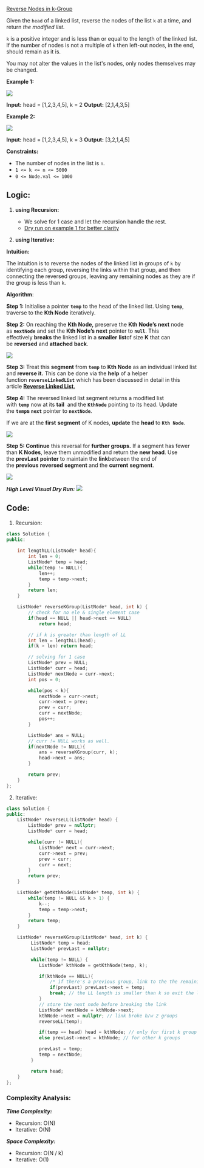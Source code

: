 [Reverse Nodes in k-Group](https://leetcode.com/problems/reverse-nodes-in-k-group/)

Given the `head` of a linked list, reverse the nodes of the list `k` at a time, and return _the modified list_.

`k` is a positive integer and is less than or equal to the length of the linked list. If the number of nodes is not a multiple of `k` then left-out nodes, in the end, should remain as it is.

You may not alter the values in the list's nodes, only nodes themselves may be changed.

**Example 1:**

![](https://assets.leetcode.com/uploads/2020/10/03/reverse_ex1.jpg)

**Input:** head = [1,2,3,4,5], k = 2
**Output:** [2,1,4,3,5]

**Example 2:**

![](https://assets.leetcode.com/uploads/2020/10/03/reverse_ex2.jpg)

**Input:** head = [1,2,3,4,5], k = 3
**Output:** [3,2,1,4,5]

**Constraints:**

- The number of nodes in the list is `n`.
- `1 <= k <= n <= 5000`
- `0 <= Node.val <= 1000`

## **Logic:**

1. **using Recursion:**
	- We solve for 1 case and let the recursion handle the rest.
	- [Dry run on example 1 for better clarity](https://drive.google.com/file/d/1IAYrHwwK5t-XzBwDyrvk22v3DFYBjvjD/view?usp=sharing)

2. **using Iterative:**

**Intuition:**

The intuition is to reverse the nodes of the linked list in groups of `k` by identifying each group, reversing the links within that group, and then connecting the reversed groups, leaving any remaining nodes as they are if the group is less than `k`.

**Algorithm**: 

**Step 1:** Initialise a pointer **`temp`** to the head of the linked list. Using **`temp`**, traverse to the **Kth Node** iteratively.

**Step 2:** On reaching the **Kth Node,** preserve the **Kth Node’s next** node as **`nextNode`** and set the **Kth Node’s next** pointer to **`null`**. This effectively **breaks** the linked list in a **smaller** **list**of size **K** that can be **reversed** and **attached** **back**.

![](https://static.takeuforward.org/wp/uploads/2023/12/Screenshot-2023-12-03-at-1.19.12-PM-1024x261.png)

**Step 3:** Treat this **segment** from **`temp`** to **Kth Node** as an individual linked list and **reverse it.** This can be done via the **help** of a helper function **`reverseLinkedList`** which has been discussed in detail in this article [**Reverse Linked List**.](https://takeuforward.org/data-structure/reverse-a-linked-list/)

**Step 4:** The reversed linked list segment returns a modified list with **`temp`** now at its **tail**  and the **`KthNode`** pointing to its head. Update the **`temp`s `next`** pointer to **`nextNode`**.

If we are at the **first** **segment** of K nodes, **update** the **head** to **`Kth Node`**.

![](https://static.takeuforward.org/wp/uploads/2023/12/Screenshot-2023-12-03-at-1.36.59-PM-1024x474.png)

**Step 5: Continue** this reversal for **further groups.** If a segment has fewer than **K Nodes**, leave them unmodified and return the **new head**. Use the **prevLast** **pointer** to maintain the **link**between the end of the **previous** **reversed** **segment** and the **current** **segment**.

![](https://static.takeuforward.org/wp/uploads/2023/12/Screenshot-2023-12-03-at-2.08.33-PM.png)

***High Level Visual Dry Run:***
![](https://cdn.discordapp.com/attachments/922173069672472626/1276900512859688980/image.png?ex=66cb35c5&is=66c9e445&hm=09f0b20b73054eb6d8e701015f181a31125abe5e06283cf4df45163bf06c213c&)

## **Code:**
1. Recursion:
```cpp
class Solution {
public:
    
    int lengthLL(ListNode* head){
        int len = 0;
        ListNode* temp = head;
        while(temp != NULL){
            len++;
            temp = temp->next;
        }
        return len;
    }

    ListNode* reverseKGroup(ListNode* head, int k) {
        // check for no ele & single element case
        if(head == NULL || head->next == NULL)
            return head;

        // if k is greater than length of LL
        int len = lengthLL(head);
        if(k > len) return head;

        // solving for 1 case
        ListNode* prev = NULL;
        ListNode* curr = head;
        ListNode* nextNode = curr->next;
        int pos = 0;

        while(pos < k){
            nextNode = curr->next;
            curr->next = prev;
            prev = curr;
            curr = nextNode;
            pos++;
        }

        ListNode* ans = NULL;
        // curr != NULL works as well.
        if(nextNode != NULL){ 
            ans = reverseKGroup(curr, k);
            head->next = ans;
        }

        return prev;
    }
};
```

2. Iterative:
```cpp
class Solution {
public:
    ListNode* reverseLL(ListNode* head) {
        ListNode* prev = nullptr;
        ListNode* curr = head;

        while(curr != NULL){
            ListNode* next = curr->next;
            curr->next = prev;
            prev = curr;
            curr = next;
        }
        return prev;
    }

    ListNode* getKthNode(ListNode* temp, int k) {
        while(temp != NULL && k > 1) {
            k--;
            temp = temp->next;
        }
        return temp;
    }

    ListNode* reverseKGroup(ListNode* head, int k) {
         ListNode* temp = head;
         ListNode* prevLast = nullptr;

         while(temp != NULL) {
            ListNode* kthNode = getKthNode(temp, k);

            if(kthNode == NULL){
                /* if there's a previous group, link to the the remaining group                  elements, which has a len/size that is less than k. */
                if(prevLast) prevLast->next = temp; 
                break; // the LL length is smaller than k so exit the loop.
            }
			// store the next node before breaking the link
            ListNode* nextNode = kthNode->next; 
            kthNode->next = nullptr; // link broke b/w 2 groups
            reverseLL(temp);

            if(temp == head) head = kthNode; // only for first k group of LL
            else prevLast->next = kthNode; // for other k groups

            prevLast = temp;
            temp = nextNode;
         }

         return head;
    }
};
```
### **Complexity Analysis:**

***Time Complexity:***
- Recursion: O(N)
- Iterative: O(N)

***Space Complexity:***
- Recursion: O(N / k)
- Iterative: O(1)
